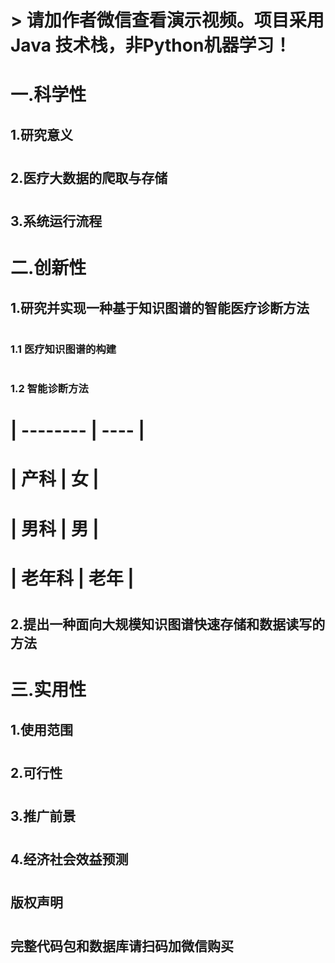 #  > 请加作者微信查看演示视频。项目采用 Java 技术栈，非Python机器学习！

# 一.科学性

## 1.研究意义

#  
#  
#  
#  
## 2.医疗大数据的爬取与存储

#  
#  
#  
#  
## 3.系统运行流程

#  
#  
#  
# 二.创新性

## 1.研究并实现一种基于知识图谱的智能医疗诊断方法

#  
### 1.1 医疗知识图谱的构建

#  
#  
#  
### 1.2 智能诊断方法

#  
#  
#  
#  
#  
#  
#  
#  
#  | -------- | ---- |
#  | 产科     | 女   |
#  | 男科     | 男   |
#  | 老年科   | 老年 |
#  
#  
#  
## 2.提出一种面向大规模知识图谱快速存储和数据读写的方法

#  
#  
#  
#  
#  
#  
# 三.实用性

## 1.使用范围

#  
#  
## 2.可行性

#  
#  
#  
## 3.推广前景

#  
#  
#  
## 4.经济社会效益预测

#  
#  
#  
#  
#  
## 版权声明

#  
#  

## 完整代码包和数据库请扫码加微信购买

#  
#  
#  
#  
#  
#  
#  